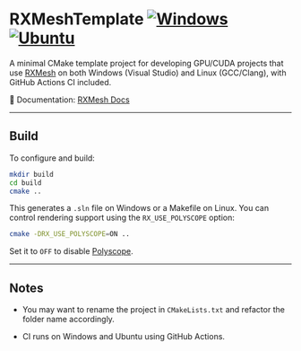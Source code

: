 # RXMeshTemplate [![Windows](https://github.com/owensgroup/RXMeshTemplate/actions/workflows/Windows.yml/badge.svg?branch=main)](https://github.com/owensgroup/RXMeshTemplate/actions/workflows/Windows.yml) [![Ubuntu](https://github.com/owensgroup/RXMeshTemplate/actions/workflows/Ubuntu.yml/badge.svg?branch=main)](https://github.com/owensgroup/RXMeshTemplate/actions/workflows/Ubuntu.yml)

A minimal CMake template project for developing GPU/CUDA projects that use [RXMesh](https://github.com/owensgroup/RXMesh/) on both Windows (Visual Studio) and Linux (GCC/Clang), with GitHub Actions CI included.

📘 Documentation: [RXMesh Docs](https://ahdhn.github.io/RXMeshDocs//)

---

## Build

To configure and build:

```bash
mkdir build
cd build
cmake ..
```
This generates a `.sln` file on Windows or a Makefile on Linux. You can control rendering support using the `RX_USE_POLYSCOPE` option:

```bash
cmake -DRX_USE_POLYSCOPE=ON ..
```

Set it to `OFF` to disable [Polyscope](https://polyscope.run/).


---

## Notes

- You may want to rename the project in `CMakeLists.txt` and refactor the folder name accordingly.

- CI runs on Windows and Ubuntu using GitHub Actions.